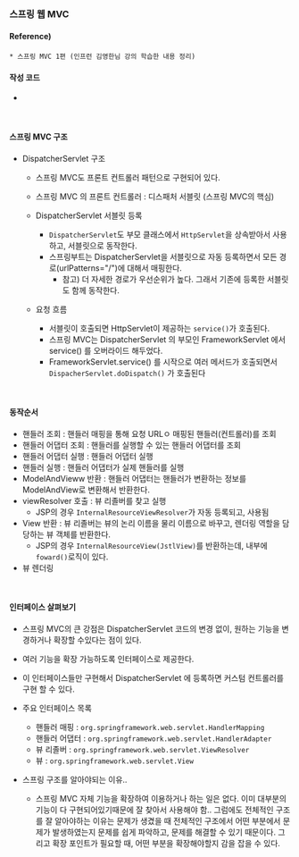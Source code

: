 ### 스프링 웹 MVC

#### Reference) 
	* 스프링 MVC 1편 (인프런 김영한님 강의 학습한 내용 정리)

#### 작성 코드
-
	
<br>

#### 스프링 MVC 구조

- DispatcherServlet 구조
	- 스프링 MVC도 프론트 컨트롤러 패턴으로 구현되어 있다.
	- 스프링 MVC 의 프론트 컨트롤러 : 디스패처 서블릿 (스프링 MVC의 핵심)

	- DispatcherServlet 서블릿 등록
		- ```DispatcherServlet```도 부모 클래스에서 ```HttpServlet```을 상속받아서 사용하고, 서블릿으로 동작한다.
		- 스프링부트는 DispatcherServlet을 서블릿으로 자동 등록하면서 모든 경로(urlPatterns="/")에 대해서 매핑한다.
			- 참고) 더 자세한 경로가 우선순위가 높다. 그래서 기존에 등록한 서블릿도 함께 동작한다.
		
	- 요청 흐름
		- 서블릿이 호출되면 HttpServlet이 제공하는 ```service()```가 호출된다.
		- 스프링 MVC는 DispatcherServlet 의 부모인 FrameworkServlet 에서 service() 를 오버라이드 해두었다.
		- FrameworkServlet.service() 를 시작으로 여러 메서드가 호출되면서 ```DispacherServlet.doDispatch()``` 가 호출된다

<br>	

#### 동작순서

- 핸들러 조회 : 핸들러 매핑을 통해 요청 URLㅇ 매핑된 핸들러(컨트롤러)를 조회
- 핸들러 어댑터 조회 : 핸들러를 실행할 수 있는 핸들러 어댑터를 조회
- 핸들러 어댑터 실행 : 핸들러 어댑터 실행
- 핸들러 실행 : 핸들러 어댑터가 실제 핸들러를 실행
- ModelAndVieww 반환 : 핸들러 어댑터는 핸들러가 변환하는 정보를 ModelAndView로 변환해서 반환한다.
- viewResolver 호출 : 뷰 리졸버를 찾고 실행
  - JSP의 경우 ```InternalResourceViewResolver```가 자동 등록되고, 사용됨
- View 반환 : 뷰 리졸버는 뷰의 논리 이름을 물리 이름으로 바꾸고, 렌더링 역할을 담당하는 뷰 객체를 반환한다.
  - JSP의 경우 ```InternalResourceView(JstlView)```를 반환하는데, 내부에 ```foward()```로직이 있다.
- 뷰 렌더링

<br>

#### 인터페이스 살펴보기

- 스프링 MVC의 큰 강점은 DispatcherServlet 코드의 변경 없이, 원하는 기능을 변경하거나 확장할 수있다는 점이 있다.

- 여러 기능을 확장 가능하도록 인터페이스로 제공한다.

- 이 인터페이스들만 구현해서 DispatcherServlet 에 등록하면 커스텀 컨트롤러를 구현 할 수 있다.

- 주요 인터페이스 목록
	- 핸들러 매핑 : ```org.springframework.web.servlet.HandlerMapping```
	- 핸들러 어댑터 : ```org.springframework.web.servlet.HandlerAdapter```
	- 뷰 리졸버 : ```org.springframework.web.servlet.ViewResolver```
	- 뷰 : ```org.springframework.web.servlet.View```


- 스프링 구조를 알아야되는 이유..
	- 스프링 MVC 자체 기능을 확장하여 이용하거나 하는 일은 없다. 이미 대부분의 기능이 다 구현되어있기때문에 잘 찾아서 사용해야 함..
	그럼에도 전체적인 구조를 잘 알아야하는 이유는 문제가 생겼을 때 전체적인 구조에서 어떤 부분에서 문제가 발생하였는지 문제를 쉽게 파악하고,
	문제를 해결할 수 있기 때문이다. 그리고 확장 포인트가 필요할 때, 어떤 부분을 확장해야할지 감을 잡을 수 있다.
